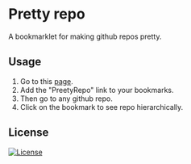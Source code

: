 # Pretty repo

A bookmarklet for making github repos pretty.

## Usage

1. Go to this [page](https://jmavs21.github.io/).
2. Add the "PreetyRepo" link to your bookmarks.
3. Then go to any github repo.
4. Click on the bookmark to see repo hierarchically.

## License

[![License](https://img.shields.io/badge/license-MIT-blue.svg)](LICENSE)

